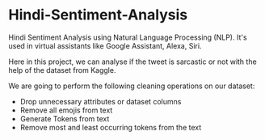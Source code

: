 # Hindi-Sentiment-Analysis
Hindi Sentiment Analysis using Natural Language Processing (NLP). It's used in virtual assistants like Google Assistant, Alexa, Siri.

Here in this project, we can analyse if the tweet is sarcastic or not with the help of the dataset from Kaggle.

We are going to perform the following cleaning operations on our dataset:
- Drop unnecessary attributes or dataset columns
- Remove all emojis from text
- Generate Tokens from text
- Remove most and least occurring tokens from the text
